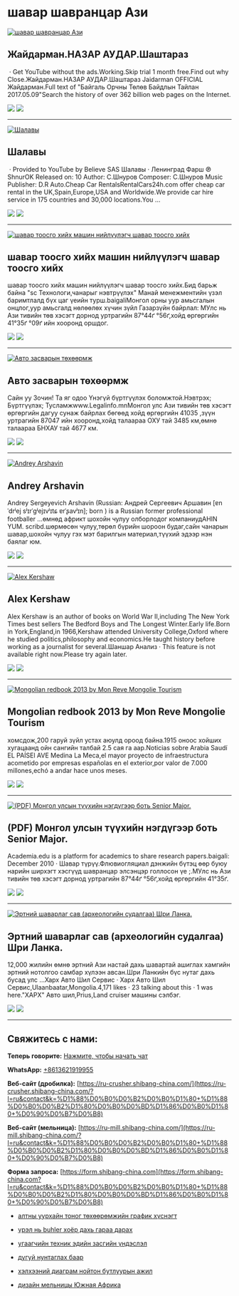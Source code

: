 # шавар шавранцар Ази

<a href="https://swt.shibang-china.com/?l=ru&img&k=%D1%88%D0%B0%D0%B2%D0%B0%D1%80+%D1%88%D0%B0%D0%B2%D1%80%D0%B0%D0%BD%D1%86%D0%B0%D1%80+%D0%90%D0%B7%D0%B8" target="_blank">![шавар шавранцар Ази](http://static.shibang-china.com/all-800x300/721.jpg)</a>

## Жайдарман.НАЗАР АУДАР.Шаштараз
&nbsp;&#0183;&#32;Get YouTube without the ads.Working.Skip trial 1 month free.Find out why Close.Жайдарман.НАЗАР АУДАР.Шаштараз Jaidarman OFFICIAL Жайдарман.Full text of &quot;Байгаль Орчны Төлөв Байдлын Тайлан 2017.05.09&quot;Search the history of over 362 billion web pages on the Internet.


<a href="https://whatsapp.shibangsoft.com/WhatsApp.php" target="_blank" title="WhatsApp">![](http://static.shibang-china.com/icon/whatsapp.png)</a> <a href="https://swt.shibang-china.com/?l=ru&icon&k=%D1%88%D0%B0%D0%B2%D0%B0%D1%80+%D1%88%D0%B0%D0%B2%D1%80%D0%B0%D0%BD%D1%86%D0%B0%D1%80+%D0%90%D0%B7%D0%B8" target="_blank">![](http://static.shibang-china.com/icon/chat-ru.png)</a>

---

<a href="https://swt.shibang-china.com/?l=ru&img&k=%D1%88%D0%B0%D0%B2%D0%B0%D1%80+%D1%88%D0%B0%D0%B2%D1%80%D0%B0%D0%BD%D1%86%D0%B0%D1%80+%D0%90%D0%B7%D0%B8" target="_blank">![Шалавы](http://static.shibang-china.com/all-800x300/111.jpg)</a>

## Шалавы
&nbsp;&#0183;&#32;Provided to YouTube by Believe SAS Шалавы &#183; Ленинград Фарш ℗ ShnurOK Released on: 10 Author: С.Шнуров Composer: С.Шнуров Music Publisher: D.R Auto.Cheap Car RentalsRentalCars24h.com offer cheap car rental in the UK,Spain,Europe,USA and Worldwide.We provide car hire service in 175 countries and 30,000 locations.You …


<a href="https://whatsapp.shibangsoft.com/WhatsApp.php" target="_blank" title="WhatsApp">![](http://static.shibang-china.com/icon/whatsapp.png)</a> <a href="https://swt.shibang-china.com/?l=ru&icon&k=%D1%88%D0%B0%D0%B2%D0%B0%D1%80+%D1%88%D0%B0%D0%B2%D1%80%D0%B0%D0%BD%D1%86%D0%B0%D1%80+%D0%90%D0%B7%D0%B8" target="_blank">![](http://static.shibang-china.com/icon/chat-ru.png)</a>

---

<a href="https://swt.shibang-china.com/?l=ru&img&k=%D1%88%D0%B0%D0%B2%D0%B0%D1%80+%D1%88%D0%B0%D0%B2%D1%80%D0%B0%D0%BD%D1%86%D0%B0%D1%80+%D0%90%D0%B7%D0%B8" target="_blank">![шавар тоосго хийх машин нийлүүлэгч шавар тоосго хийх](http://static.shibang-china.com/all-800x300/940.jpg)</a>

## шавар тоосго хийх машин нийлүүлэгч шавар тоосго хийх
шавар тоосго хийх машин нийлүүлэгч шавар тоосго хийх.Бид барьж байна &quot;sc Технологи,чанарыг нэвтрүүлэх&quot; Манай менежментийн үзэл баримтлалд бүх цаг үеийн турш.baigaliМонгол орны уур амьсгалын онцлог,уур амьсгалд нөлөөлөх хүчин зүйл Газарзүйн байрлал: МУлс нь Ази тивийн төв хэсэгт дорнод уртрагийн 87&#176;44ґ &#176;56ґ,хойд өргөргийн 41&#176;35ґ &#176;09ґ ийн хооронд оршдог.


<a href="https://whatsapp.shibangsoft.com/WhatsApp.php" target="_blank" title="WhatsApp">![](http://static.shibang-china.com/icon/whatsapp.png)</a> <a href="https://swt.shibang-china.com/?l=ru&icon&k=%D1%88%D0%B0%D0%B2%D0%B0%D1%80+%D1%88%D0%B0%D0%B2%D1%80%D0%B0%D0%BD%D1%86%D0%B0%D1%80+%D0%90%D0%B7%D0%B8" target="_blank">![](http://static.shibang-china.com/icon/chat-ru.png)</a>

---

<a href="https://swt.shibang-china.com/?l=ru&img&k=%D1%88%D0%B0%D0%B2%D0%B0%D1%80+%D1%88%D0%B0%D0%B2%D1%80%D0%B0%D0%BD%D1%86%D0%B0%D1%80+%D0%90%D0%B7%D0%B8" target="_blank">![Авто засварын төхөөрмж](http://static.shibang-china.com/all-800x300/644.jpg)</a>

## Авто засварын төхөөрмж
Сайн уу Зочин! Та яг одоо Үнэгүй бүртгүүлэх боломжтой.Нэвтрэх; Бүртгүүлэх; Тусламжwww.Legalinfo.mnМонгол улс Ази тивийн төв хэсэгт өргөргийн дагуу сунаж байрлах бөгөөд хойд өргөргийн 41035 ,зүүн уртрагийн 87047 ийн хооронд,хойд талаараа ОХУ тай 3485 км,өмнө талаараа БНХАУ тай 4677 км.


<a href="https://whatsapp.shibangsoft.com/WhatsApp.php" target="_blank" title="WhatsApp">![](http://static.shibang-china.com/icon/whatsapp.png)</a> <a href="https://swt.shibang-china.com/?l=ru&icon&k=%D1%88%D0%B0%D0%B2%D0%B0%D1%80+%D1%88%D0%B0%D0%B2%D1%80%D0%B0%D0%BD%D1%86%D0%B0%D1%80+%D0%90%D0%B7%D0%B8" target="_blank">![](http://static.shibang-china.com/icon/chat-ru.png)</a>

---

<a href="https://swt.shibang-china.com/?l=ru&img&k=%D1%88%D0%B0%D0%B2%D0%B0%D1%80+%D1%88%D0%B0%D0%B2%D1%80%D0%B0%D0%BD%D1%86%D0%B0%D1%80+%D0%90%D0%B7%D0%B8" target="_blank">![Andrey Arshavin](http://static.shibang-china.com/all-800x300/715.jpg)</a>

## Andrey Arshavin
Andrey Sergeyevich Arshavin (Russian: Андрей Сергеевич Аршавин [ɐnˈdrʲej sʲɪrˈɡʲejɪvʲɪtɕ ɐrˈʂavʲɪn]; born ) is a Russian former professional footballer …өмнөд африкт шохойн чулуу олборлодог компаниудAHIN YUM. scribd.шөрмөсөн чулуу,төрөл бүрийн шороон будаг,сайн чанарын шавар,шохойн чулуу гэх мэт барилгын материал,түүхий эдээр нэн баялаг юм.


<a href="https://whatsapp.shibangsoft.com/WhatsApp.php" target="_blank" title="WhatsApp">![](http://static.shibang-china.com/icon/whatsapp.png)</a> <a href="https://swt.shibang-china.com/?l=ru&icon&k=%D1%88%D0%B0%D0%B2%D0%B0%D1%80+%D1%88%D0%B0%D0%B2%D1%80%D0%B0%D0%BD%D1%86%D0%B0%D1%80+%D0%90%D0%B7%D0%B8" target="_blank">![](http://static.shibang-china.com/icon/chat-ru.png)</a>

---

<a href="https://swt.shibang-china.com/?l=ru&img&k=%D1%88%D0%B0%D0%B2%D0%B0%D1%80+%D1%88%D0%B0%D0%B2%D1%80%D0%B0%D0%BD%D1%86%D0%B0%D1%80+%D0%90%D0%B7%D0%B8" target="_blank">![Alex Kershaw](http://static.shibang-china.com/all-800x300/130.jpg)</a>

## Alex Kershaw
Alex Kershaw is an author of books on World War II,including The New York Times best sellers The Bedford Boys and The Longest Winter.Early life.Born in York,England,in 1966,Kershaw attended University College,Oxford where he studied politics,philosophy and economics.He taught history before working as a journalist for several.Шаншар Анализ&nbsp;&#0183;&#32;This feature is not available right now.Please try again later.


<a href="https://whatsapp.shibangsoft.com/WhatsApp.php" target="_blank" title="WhatsApp">![](http://static.shibang-china.com/icon/whatsapp.png)</a> <a href="https://swt.shibang-china.com/?l=ru&icon&k=%D1%88%D0%B0%D0%B2%D0%B0%D1%80+%D1%88%D0%B0%D0%B2%D1%80%D0%B0%D0%BD%D1%86%D0%B0%D1%80+%D0%90%D0%B7%D0%B8" target="_blank">![](http://static.shibang-china.com/icon/chat-ru.png)</a>

---

<a href="https://swt.shibang-china.com/?l=ru&img&k=%D1%88%D0%B0%D0%B2%D0%B0%D1%80+%D1%88%D0%B0%D0%B2%D1%80%D0%B0%D0%BD%D1%86%D0%B0%D1%80+%D0%90%D0%B7%D0%B8" target="_blank">![Mongolian redbook 2013 by Mon Reve Mongolie Tourism](http://static.shibang-china.com/all-800x300/1111.jpg)</a>

## Mongolian redbook 2013 by Mon Reve Mongolie Tourism
хомсдож,200 гаруй зүйл устах аюулд ороод байна.1915 оноос хойших хугацаанд ойн сангийн талбай 2.5 сая га аар.Noticias sobre Arabia Saud&#237; EL PA&#205;SEl AVE Medina La Meca,el mayor proyecto de infraestructura acometido por empresas espa&#241;olas en el exterior,por valor de 7.000 millones,ech&#243; a andar hace unos meses.


<a href="https://whatsapp.shibangsoft.com/WhatsApp.php" target="_blank" title="WhatsApp">![](http://static.shibang-china.com/icon/whatsapp.png)</a> <a href="https://swt.shibang-china.com/?l=ru&icon&k=%D1%88%D0%B0%D0%B2%D0%B0%D1%80+%D1%88%D0%B0%D0%B2%D1%80%D0%B0%D0%BD%D1%86%D0%B0%D1%80+%D0%90%D0%B7%D0%B8" target="_blank">![](http://static.shibang-china.com/icon/chat-ru.png)</a>

---

<a href="https://swt.shibang-china.com/?l=ru&img&k=%D1%88%D0%B0%D0%B2%D0%B0%D1%80+%D1%88%D0%B0%D0%B2%D1%80%D0%B0%D0%BD%D1%86%D0%B0%D1%80+%D0%90%D0%B7%D0%B8" target="_blank">![(PDF) Монгол улсын түүхийн нэгдүгээр боть Senior Major.](http://static.shibang-china.com/all-800x300/1049.jpg)</a>

## (PDF) Монгол улсын түүхийн нэгдүгээр боть Senior Major.
Academia.edu is a platform for academics to share research papers.baigali: December 2010&nbsp;&#0183;&#32;Шавар түрүү.Флювиогляциал дэнжийн бүтэц өөр буюу нарийн ширхэгт хэсгүүд шавранцар элсэнцэр голлосон үе ;.МУлс нь Ази тивийн төв хэсэгт дорнод уртрагийн 87&#176;44ґ &#176;56ґ,хойд өргөргийн 41&#176;35ґ.


<a href="https://whatsapp.shibangsoft.com/WhatsApp.php" target="_blank" title="WhatsApp">![](http://static.shibang-china.com/icon/whatsapp.png)</a> <a href="https://swt.shibang-china.com/?l=ru&icon&k=%D1%88%D0%B0%D0%B2%D0%B0%D1%80+%D1%88%D0%B0%D0%B2%D1%80%D0%B0%D0%BD%D1%86%D0%B0%D1%80+%D0%90%D0%B7%D0%B8" target="_blank">![](http://static.shibang-china.com/icon/chat-ru.png)</a>

---

<a href="https://swt.shibang-china.com/?l=ru&img&k=%D1%88%D0%B0%D0%B2%D0%B0%D1%80+%D1%88%D0%B0%D0%B2%D1%80%D0%B0%D0%BD%D1%86%D0%B0%D1%80+%D0%90%D0%B7%D0%B8" target="_blank">![Эртний шаварлаг сав (археологийн судалгаа) Шри Ланка.](http://static.shibang-china.com/all-800x300/375.jpg)</a>

## Эртний шаварлаг сав (археологийн судалгаа) Шри Ланка.
12,000 жилийн өмнө эртний Ази настай дахь шавартай ашиглах хамгийн эртний нотолгоо самбар хүлээн авсан.Шри Ланкийн бүс нутаг дахь бусад улс …Харх Авто Шил Сервис&nbsp;&#0183;&#32;Харх Авто Шил Сервис,Ulaanbaatar,Mongolia.4,171 likes &#183; 23 talking about this &#183; 1 was here.&quot;ХАРХ&quot; Авто шил,Prius,Land cruiser машины сэлбэг.


<a href="https://whatsapp.shibangsoft.com/WhatsApp.php" target="_blank" title="WhatsApp">![](http://static.shibang-china.com/icon/whatsapp.png)</a> <a href="https://swt.shibang-china.com/?l=ru&icon&k=%D1%88%D0%B0%D0%B2%D0%B0%D1%80+%D1%88%D0%B0%D0%B2%D1%80%D0%B0%D0%BD%D1%86%D0%B0%D1%80+%D0%90%D0%B7%D0%B8" target="_blank">![](http://static.shibang-china.com/icon/chat-ru.png)</a>

---
## Свяжитесь с нами:

**Теперь говорите:** [Нажмите, чтобы начать чат](https://swt.shibang-china.com?l=ru&contact&k=%D1%88%D0%B0%D0%B2%D0%B0%D1%80+%D1%88%D0%B0%D0%B2%D1%80%D0%B0%D0%BD%D1%86%D0%B0%D1%80+%D0%90%D0%B7%D0%B8)

**WhatsApp:**  [+8613621919955](https://whatsapp.shibangsoft.com/WhatsApp.php)

**Веб-сайт (дробилка):** [https://ru-crusher.shibang-china.com/](https://ru-crusher.shibang-china.com/?l=ru&contact&k=%D1%88%D0%B0%D0%B2%D0%B0%D1%80+%D1%88%D0%B0%D0%B2%D1%80%D0%B0%D0%BD%D1%86%D0%B0%D1%80+%D0%90%D0%B7%D0%B8)

**Веб-сайт (мельница):** [https://ru-mill.shibang-china.com/](https://ru-mill.shibang-china.com/?l=ru&contact&k=%D1%88%D0%B0%D0%B2%D0%B0%D1%80+%D1%88%D0%B0%D0%B2%D1%80%D0%B0%D0%BD%D1%86%D0%B0%D1%80+%D0%90%D0%B7%D0%B8)

**Форма запроса:** [https://form.shibang-china.com](https://form.shibang-china.com?l=ru&contact&k=%D1%88%D0%B0%D0%B2%D0%B0%D1%80+%D1%88%D0%B0%D0%B2%D1%80%D0%B0%D0%BD%D1%86%D0%B0%D1%80+%D0%90%D0%B7%D0%B8)

* [алтны уурхайн тоног төхөөрөмжийн график хүснэгт](../127/%D0%B0%D0%BB%D1%82%D0%BD%D1%8B%20%D1%83%D1%83%D1%80%D1%85%D0%B0%D0%B9%D0%BD%20%D1%82%D0%BE%D0%BD%D0%BE%D0%B3%20%D1%82%D3%A9%D1%85%D3%A9%D3%A9%D1%80%D3%A9%D0%BC%D0%B6%D0%B8%D0%B9%D0%BD%20%D0%B3%D1%80%D0%B0%D1%84%D0%B8%D0%BA%20%D1%85%D2%AF%D1%81%D0%BD%D1%8D%D0%B3%D1%82.md)

* [үрэл нь buhler хоёр дахь гараа дарах](../126/%D2%AF%D1%80%D1%8D%D0%BB%20%D0%BD%D1%8C%20buhler%20%D1%85%D0%BE%D1%91%D1%80%20%D0%B4%D0%B0%D1%85%D1%8C%20%D0%B3%D0%B0%D1%80%D0%B0%D0%B0%20%D0%B4%D0%B0%D1%80%D0%B0%D1%85.md)

* [угаагчийн техник эдийн засгийн үндэслэл](../129/%D1%83%D0%B3%D0%B0%D0%B0%D0%B3%D1%87%D0%B8%D0%B9%D0%BD%20%D1%82%D0%B5%D1%85%D0%BD%D0%B8%D0%BA%20%D1%8D%D0%B4%D0%B8%D0%B9%D0%BD%20%D0%B7%D0%B0%D1%81%D0%B3%D0%B8%D0%B9%D0%BD%20%D2%AF%D0%BD%D0%B4%D1%8D%D1%81%D0%BB%D1%8D%D0%BB.md)

* [дугуй нунтаглах баар](../127/%D0%B4%D1%83%D0%B3%D1%83%D0%B9%20%D0%BD%D1%83%D0%BD%D1%82%D0%B0%D0%B3%D0%BB%D0%B0%D1%85%20%D0%B1%D0%B0%D0%B0%D1%80.md)

* [хэлхээний диаграм нойтон бутлуурын ажил](../129/%D1%85%D1%8D%D0%BB%D1%85%D1%8D%D1%8D%D0%BD%D0%B8%D0%B9%20%D0%B4%D0%B8%D0%B0%D0%B3%D1%80%D0%B0%D0%BC%20%D0%BD%D0%BE%D0%B9%D1%82%D0%BE%D0%BD%20%D0%B1%D1%83%D1%82%D0%BB%D1%83%D1%83%D1%80%D1%8B%D0%BD%20%D0%B0%D0%B6%D0%B8%D0%BB.md)

* [дизайн мельницы Южная Африка](../130/%D0%B4%D0%B8%D0%B7%D0%B0%D0%B9%D0%BD%20%D0%BC%D0%B5%D0%BB%D1%8C%D0%BD%D0%B8%D1%86%D1%8B%20%D0%AE%D0%B6%D0%BD%D0%B0%D1%8F%20%D0%90%D1%84%D1%80%D0%B8%D0%BA%D0%B0.md)